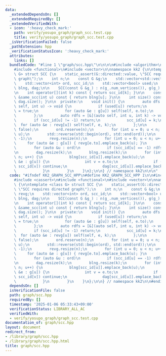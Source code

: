```yaml
---
data:
  _extendedDependsOn: []
  _extendedRequiredBy: []
  _extendedVerifiedWith:
  - icon: ':heavy_check_mark:'
    path: verify/yosupo_graph/graph_scc.test.cpp
    title: verify/yosupo_graph/graph_scc.test.cpp
  _isVerificationFailed: false
  _pathExtension: hpp
  _verificationStatusIcon: ':heavy_check_mark:'
  attributes:
    links: []
  bundledCode: "#line 1 \"graph/scc.hpp\"\n\n\n\n#include <algorithm>\n#include <cassert>\n\
    #include <functional>\n#include <vector>\n\nnamespace kk2 {\n\ntemplate <class\
    \ G> struct SCC {\n    static_assert(G::directed::value, \"SCC requires directed\
    \ graph\");\n    int n;\n    const G &g;\n    std::vector<std::vector<int>> revg;\n\
    \    std::vector<int> ord, scc_id;\n    std::vector<bool> used;\n    std::vector<std::vector<int>>\
    \ blng, dag;\n\n    SCC(const G &g_) : n(g_.num_vertices()), g(g_) { init(); }\n\
    \n    int operator[](int k) const { return scc_id[k]; }\n\n    const std::vector<int>\
    \ &same_scc(int u) const { return blng[u]; }\n\n    int size() const { return\
    \ dag.size(); }\n\n  private:\n    void init() {\n        auto dfs = [&](auto\
    \ self, int u) -> void {\n            if (used[u]) return;\n            used[u]\
    \ = true;\n            for (auto &e : g[u]) self(self, e.to);\n            ord.emplace_back(u);\n\
    \        };\n        auto rdfs = [&](auto self, int u, int k) -> void {\n    \
    \        if (scc_id[u] != -1) return;\n            scc_id[u] = k;\n          \
    \  for (auto &e : revg[u]) self(self, e, k);\n        };\n\n        used.resize(n,\
    \ false);\n        ord.reserve(n);\n        for (int u = 0; u < n; u++) dfs(dfs,\
    \ u);\n        std::reverse(std::begin(ord), std::end(ord));\n\n        scc_id.resize(n,\
    \ -1);\n        revg.resize(n);\n        for (int u = 0; u < n; u++)\n       \
    \     for (auto &e : g[u]) { revg[e.to].emplace_back(u); }\n        int k = 0;\n\
    \        for (auto &u : ord)\n            if (scc_id[u] == -1) rdfs(rdfs, u, k++);\n\
    \n        dag.resize(k);\n        blng.resize(k);\n        for (int u = 0; u <\
    \ n; u++) {\n            blng[scc_id[u]].emplace_back(u);\n            for (auto\
    \ &e : g[u]) {\n                int v = e.to;\n                if (scc_id[u] ==\
    \ scc_id[v]) continue;\n                dag[scc_id[u]].emplace_back(scc_id[v]);\n\
    \            }\n        }\n    }\n};\n\n} // namespace kk2\n\n\n"
  code: "#ifndef KK2_GRAPH_SCC_HPP\n#define KK2_GRAPH_SCC_HPP 1\n\n#include <algorithm>\n\
    #include <cassert>\n#include <functional>\n#include <vector>\n\nnamespace kk2\
    \ {\n\ntemplate <class G> struct SCC {\n    static_assert(G::directed::value,\
    \ \"SCC requires directed graph\");\n    int n;\n    const G &g;\n    std::vector<std::vector<int>>\
    \ revg;\n    std::vector<int> ord, scc_id;\n    std::vector<bool> used;\n    std::vector<std::vector<int>>\
    \ blng, dag;\n\n    SCC(const G &g_) : n(g_.num_vertices()), g(g_) { init(); }\n\
    \n    int operator[](int k) const { return scc_id[k]; }\n\n    const std::vector<int>\
    \ &same_scc(int u) const { return blng[u]; }\n\n    int size() const { return\
    \ dag.size(); }\n\n  private:\n    void init() {\n        auto dfs = [&](auto\
    \ self, int u) -> void {\n            if (used[u]) return;\n            used[u]\
    \ = true;\n            for (auto &e : g[u]) self(self, e.to);\n            ord.emplace_back(u);\n\
    \        };\n        auto rdfs = [&](auto self, int u, int k) -> void {\n    \
    \        if (scc_id[u] != -1) return;\n            scc_id[u] = k;\n          \
    \  for (auto &e : revg[u]) self(self, e, k);\n        };\n\n        used.resize(n,\
    \ false);\n        ord.reserve(n);\n        for (int u = 0; u < n; u++) dfs(dfs,\
    \ u);\n        std::reverse(std::begin(ord), std::end(ord));\n\n        scc_id.resize(n,\
    \ -1);\n        revg.resize(n);\n        for (int u = 0; u < n; u++)\n       \
    \     for (auto &e : g[u]) { revg[e.to].emplace_back(u); }\n        int k = 0;\n\
    \        for (auto &u : ord)\n            if (scc_id[u] == -1) rdfs(rdfs, u, k++);\n\
    \n        dag.resize(k);\n        blng.resize(k);\n        for (int u = 0; u <\
    \ n; u++) {\n            blng[scc_id[u]].emplace_back(u);\n            for (auto\
    \ &e : g[u]) {\n                int v = e.to;\n                if (scc_id[u] ==\
    \ scc_id[v]) continue;\n                dag[scc_id[u]].emplace_back(scc_id[v]);\n\
    \            }\n        }\n    }\n};\n\n} // namespace kk2\n\n#endif // KK2_GRAPH_SCC_HPP\n"
  dependsOn: []
  isVerificationFile: false
  path: graph/scc.hpp
  requiredBy: []
  timestamp: '2025-01-06 05:33:43+09:00'
  verificationStatus: LIBRARY_ALL_AC
  verifiedWith:
  - verify/yosupo_graph/graph_scc.test.cpp
documentation_of: graph/scc.hpp
layout: document
redirect_from:
- /library/graph/scc.hpp
- /library/graph/scc.hpp.html
title: graph/scc.hpp
---
```

